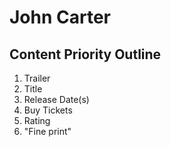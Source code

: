 # John Carter

## Content Priority Outline

1. Trailer
2. Title
3. Release Date(s)
4. Buy Tickets
5. Rating
6. "Fine print"
